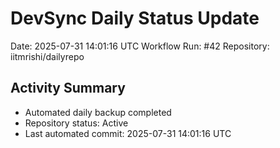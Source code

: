 # DevSync Daily Status Update
Date: 2025-07-31 14:01:16 UTC
Workflow Run: #42
Repository: iitmrishi/dailyrepo

## Activity Summary
- Automated daily backup completed
- Repository status: Active
- Last automated commit: 2025-07-31 14:01:16 UTC
